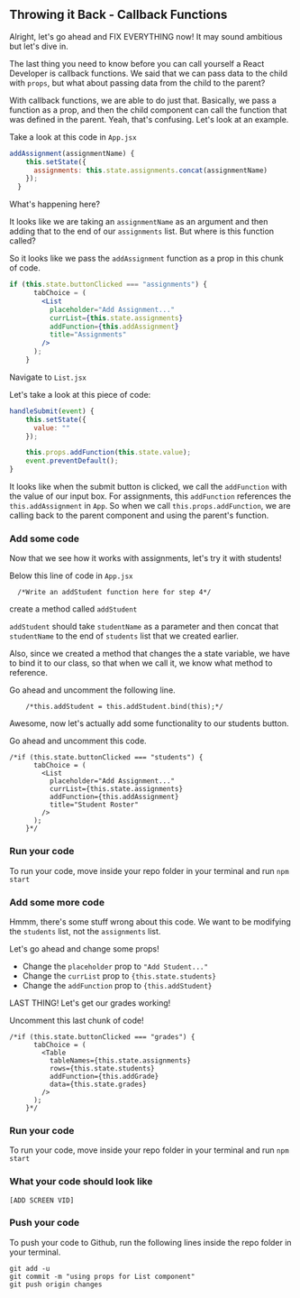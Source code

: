 ## Throwing it Back - Callback Functions

Alright, let's go ahead and FIX EVERYTHING now! It may sound ambitious but let's dive in.

The last thing you need to know before you can call yourself a React Developer is callback functions.  We said that we can pass data to the child with `props`, but what about passing data from the child to the parent? 

With callback functions, we are able to do just that. Basically, we pass a function as a prop, and then the child component can call the function that was defined in the parent. Yeah, that's confusing. Let's look at an example.

Take a look at this code in `App.jsx`
```jsx
addAssignment(assignmentName) {
    this.setState({
      assignments: this.state.assignments.concat(assignmentName)
    });
  }
```
What's happening here? 

It looks like we are taking an `assignmentName` as an argument and then adding that to the end of our `assignments` list. But where is this function called?

So it looks like we pass the `addAssignment` function as a prop in this chunk of code.

```jsx
if (this.state.buttonClicked === "assignments") {
      tabChoice = (
        <List
          placeholder="Add Assignment..."
          currList={this.state.assignments}
          addFunction={this.addAssignment}
          title="Assignments"
        />
      );
    }
```

Navigate to `List.jsx`

Let's take a look at this piece of code:

```jsx
handleSubmit(event) {
    this.setState({
      value: ""
    });

    this.props.addFunction(this.state.value);
    event.preventDefault();
}
```

It looks like when the submit button is clicked, we call the `addFunction` with the value of our input box. For assignments, this `addFunction` references the `this.addAssignment` in `App`. So when we call `this.props.addFunction`, we are calling back to the parent component and using the parent's function. 


### Add some code
Now that we see how it works with assignments, let's try it with students! 

Below this line of code in `App.jsx`
```
  /*Write an addStudent function here for step 4*/
```

create a method called `addStudent`

`addStudent` should take `studentName` as a parameter and then concat that `studentName` to the end of `students` list that we created earlier. 

Also, since we created a method that changes the a state variable, we have to bind it to our class, so that when we call it, we know what method to reference.

Go ahead and uncomment the following line.

```
    /*this.addStudent = this.addStudent.bind(this);*/
```

Awesome, now let's actually add some functionality to our students button.

Go ahead and uncomment this code.

```
/*if (this.state.buttonClicked === "students") {
      tabChoice = (
        <List
          placeholder="Add Assignment..." 
          currList={this.state.assignments}
          addFunction={this.addAssignment}
          title="Student Roster"
        />
      );
    }*/
```

### Run your code
To run your code, move inside your repo folder in your terminal and run `npm start`

### Add some more code

Hmmm, there's some stuff wrong about this code. We want to be modifying the `students` list, not the `assignments` list. 

Let's go ahead and change some props!

- Change the `placeholder` prop to `"Add Student..."`
- Change the `currList` prop to `{this.state.students}`
- Change the `addFunction` prop to `{this.addStudent}`

LAST THING! Let's get our grades working!

Uncomment this last chunk of code!
```
/*if (this.state.buttonClicked === "grades") {
      tabChoice = (
        <Table
          tableNames={this.state.assignments}
          rows={this.state.students}
          addFunction={this.addGrade}
          data={this.state.grades}
        />
      );
    }*/
```

### Run your code
To run your code, move inside your repo folder in your terminal and run `npm start`

### What your code should look like

`[ADD SCREEN VID]`

### Push your code
To push your code to Github, run the following lines inside the repo folder in your terminal.

```
git add -u
git commit -m "using props for List component"
git push origin changes
```